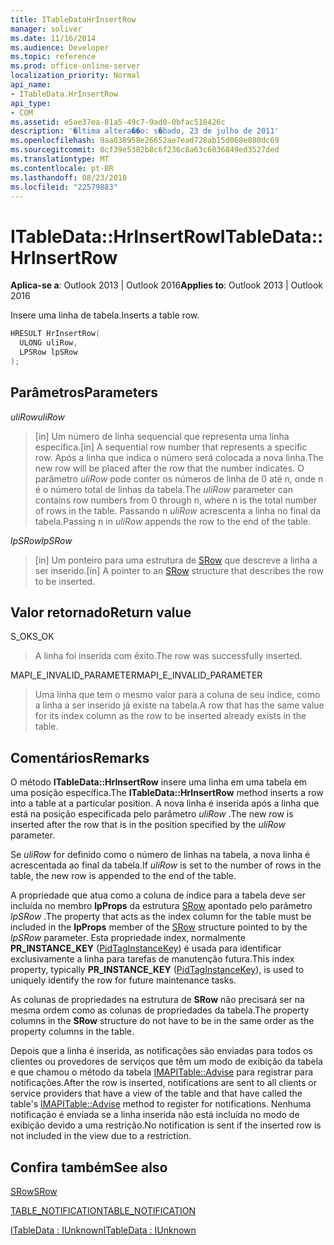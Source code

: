 ```yaml
---
title: ITableDataHrInsertRow
manager: soliver
ms.date: 11/16/2014
ms.audience: Developer
ms.topic: reference
ms.prod: office-online-server
localization_priority: Normal
api_name:
- ITableData.HrInsertRow
api_type:
- COM
ms.assetid: e5ae37ea-81a5-49c7-9ad0-0bfac518426c
description: '�ltima altera��o: s�bado, 23 de julho de 2011'
ms.openlocfilehash: 9aa038958e26652ae7ead728ab15d068e080dc69
ms.sourcegitcommit: 0cf39e5382b8c6f236c8a63c6036849ed3527ded
ms.translationtype: MT
ms.contentlocale: pt-BR
ms.lasthandoff: 08/23/2018
ms.locfileid: "22579883"
---
```

# <a name="itabledatahrinsertrow"></a><span data-ttu-id="5ca8f-103">ITableData::HrInsertRow</span><span class="sxs-lookup"><span data-stu-id="5ca8f-103">ITableData::HrInsertRow</span></span>

  
  
<span data-ttu-id="5ca8f-104">**Aplica-se a**: Outlook 2013 | Outlook 2016</span><span class="sxs-lookup"><span data-stu-id="5ca8f-104">**Applies to**: Outlook 2013 | Outlook 2016</span></span> 
  
<span data-ttu-id="5ca8f-105">Insere uma linha de tabela.</span><span class="sxs-lookup"><span data-stu-id="5ca8f-105">Inserts a table row.</span></span> 
  
```cpp
HRESULT HrInsertRow(
  ULONG uliRow,
  LPSRow lpSRow
);
```

## <a name="parameters"></a><span data-ttu-id="5ca8f-106">Parâmetros</span><span class="sxs-lookup"><span data-stu-id="5ca8f-106">Parameters</span></span>

 <span data-ttu-id="5ca8f-107">_uliRow_</span><span class="sxs-lookup"><span data-stu-id="5ca8f-107">_uliRow_</span></span>
  
> <span data-ttu-id="5ca8f-108">[in] Um número de linha sequencial que representa uma linha específica.</span><span class="sxs-lookup"><span data-stu-id="5ca8f-108">[in] A sequential row number that represents a specific row.</span></span> <span data-ttu-id="5ca8f-109">Após a linha que indica o número será colocada a nova linha.</span><span class="sxs-lookup"><span data-stu-id="5ca8f-109">The new row will be placed after the row that the number indicates.</span></span> <span data-ttu-id="5ca8f-110">O parâmetro _uliRow_ pode conter os números de linha de 0 até n, onde n é o número total de linhas da tabela.</span><span class="sxs-lookup"><span data-stu-id="5ca8f-110">The  _uliRow_ parameter can contains row numbers from 0 through n, where n is the total number of rows in the table.</span></span> <span data-ttu-id="5ca8f-111">Passando n _uliRow_ acrescenta a linha no final da tabela.</span><span class="sxs-lookup"><span data-stu-id="5ca8f-111">Passing n in  _uliRow_ appends the row to the end of the table.</span></span> 
    
 <span data-ttu-id="5ca8f-112">_lpSRow_</span><span class="sxs-lookup"><span data-stu-id="5ca8f-112">_lpSRow_</span></span>
  
> <span data-ttu-id="5ca8f-113">[in] Um ponteiro para uma estrutura de [SRow](srow.md) que descreve a linha a ser inserido.</span><span class="sxs-lookup"><span data-stu-id="5ca8f-113">[in] A pointer to an [SRow](srow.md) structure that describes the row to be inserted.</span></span> 
    
## <a name="return-value"></a><span data-ttu-id="5ca8f-114">Valor retornado</span><span class="sxs-lookup"><span data-stu-id="5ca8f-114">Return value</span></span>

<span data-ttu-id="5ca8f-115">S_OK</span><span class="sxs-lookup"><span data-stu-id="5ca8f-115">S_OK</span></span> 
  
> <span data-ttu-id="5ca8f-116">A linha foi inserida com êxito.</span><span class="sxs-lookup"><span data-stu-id="5ca8f-116">The row was successfully inserted.</span></span>
    
<span data-ttu-id="5ca8f-117">MAPI_E_INVALID_PARAMETER</span><span class="sxs-lookup"><span data-stu-id="5ca8f-117">MAPI_E_INVALID_PARAMETER</span></span> 
  
> <span data-ttu-id="5ca8f-118">Uma linha que tem o mesmo valor para a coluna de seu índice, como a linha a ser inserido já existe na tabela.</span><span class="sxs-lookup"><span data-stu-id="5ca8f-118">A row that has the same value for its index column as the row to be inserted already exists in the table.</span></span>
    
## <a name="remarks"></a><span data-ttu-id="5ca8f-119">Comentários</span><span class="sxs-lookup"><span data-stu-id="5ca8f-119">Remarks</span></span>

<span data-ttu-id="5ca8f-120">O método **ITableData::HrInsertRow** insere uma linha em uma tabela em uma posição específica.</span><span class="sxs-lookup"><span data-stu-id="5ca8f-120">The **ITableData::HrInsertRow** method inserts a row into a table at a particular position.</span></span> <span data-ttu-id="5ca8f-121">A nova linha é inserida após a linha que está na posição especificada pelo parâmetro _uliRow_ .</span><span class="sxs-lookup"><span data-stu-id="5ca8f-121">The new row is inserted after the row that is in the position specified by the  _uliRow_ parameter.</span></span> 
  
<span data-ttu-id="5ca8f-122">Se _uliRow_ for definido como o número de linhas na tabela, a nova linha é acrescentada ao final da tabela.</span><span class="sxs-lookup"><span data-stu-id="5ca8f-122">If  _uliRow_ is set to the number of rows in the table, the new row is appended to the end of the table.</span></span> 
  
<span data-ttu-id="5ca8f-123">A propriedade que atua como a coluna de índice para a tabela deve ser incluída no membro **lpProps** da estrutura [SRow](srow.md) apontado pelo parâmetro _lpSRow_ .</span><span class="sxs-lookup"><span data-stu-id="5ca8f-123">The property that acts as the index column for the table must be included in the **lpProps** member of the [SRow](srow.md) structure pointed to by the  _lpSRow_ parameter.</span></span> <span data-ttu-id="5ca8f-124">Esta propriedade index, normalmente **PR_INSTANCE_KEY** ([PidTagInstanceKey](pidtaginstancekey-canonical-property.md)) é usada para identificar exclusivamente a linha para tarefas de manutenção futura.</span><span class="sxs-lookup"><span data-stu-id="5ca8f-124">This index property, typically **PR_INSTANCE_KEY** ([PidTagInstanceKey](pidtaginstancekey-canonical-property.md)), is used to uniquely identify the row for future maintenance tasks.</span></span>
  
<span data-ttu-id="5ca8f-125">As colunas de propriedades na estrutura de **SRow** não precisará ser na mesma ordem como as colunas de propriedades da tabela.</span><span class="sxs-lookup"><span data-stu-id="5ca8f-125">The property columns in the **SRow** structure do not have to be in the same order as the property columns in the table.</span></span> 
  
<span data-ttu-id="5ca8f-126">Depois que a linha é inserida, as notificações são enviadas para todos os clientes ou provedores de serviços que têm um modo de exibição da tabela e que chamou o método da tabela [IMAPITable::Advise](imapitable-advise.md) para registrar para notificações.</span><span class="sxs-lookup"><span data-stu-id="5ca8f-126">After the row is inserted, notifications are sent to all clients or service providers that have a view of the table and that have called the table's [IMAPITable::Advise](imapitable-advise.md) method to register for notifications.</span></span> <span data-ttu-id="5ca8f-127">Nenhuma notificação é enviada se a linha inserida não está incluída no modo de exibição devido a uma restrição.</span><span class="sxs-lookup"><span data-stu-id="5ca8f-127">No notification is sent if the inserted row is not included in the view due to a restriction.</span></span> 
  
## <a name="see-also"></a><span data-ttu-id="5ca8f-128">Confira também</span><span class="sxs-lookup"><span data-stu-id="5ca8f-128">See also</span></span>



[<span data-ttu-id="5ca8f-129">SRow</span><span class="sxs-lookup"><span data-stu-id="5ca8f-129">SRow</span></span>](srow.md)
  
[<span data-ttu-id="5ca8f-130">TABLE_NOTIFICATION</span><span class="sxs-lookup"><span data-stu-id="5ca8f-130">TABLE_NOTIFICATION</span></span>](table_notification.md)
  
[<span data-ttu-id="5ca8f-131">ITableData : IUnknown</span><span class="sxs-lookup"><span data-stu-id="5ca8f-131">ITableData : IUnknown</span></span>](itabledataiunknown.md)

